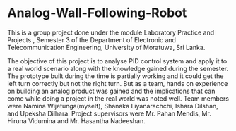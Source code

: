 # Analog-Wall-Following-Robot

This is a group project done under the module Laboratory Practice and Projects , Semester 3 of the Department of Electronic and Telecommunication Engineering, University of Moratuwa, Sri Lanka. 

The objective of this project is to analyse PID control system and apply it to a real world scenario along with the knowledge gained during the semester.
The prototype built during the time is partially working and it could get the left turn correctly but not the right turn. 
But as a team, hands on experience on building an analog product was gained and the implications that can come while doing a project in the real world was noted well.
Team members were Namina Wijetunga(myself), Shanaka Liyanarachchi, Ishara Dilshan, and Upeksha Dilhara.
Project supervisors were Mr. Pahan Mendis, Mr. Hiruna Vidumina and Mr. Hasantha Nadeeshan.

